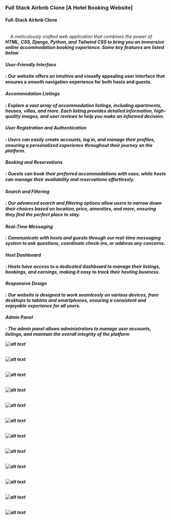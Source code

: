 <h3>Full Stack Airbnb Clone [A Hotel Booking Website]</h3>
<h4>Full-Stack Airbnb Clone</h4><br>
&nbsp;&nbsp;&nbsp;&nbsp;<em>A meticulously crafted web application that combines the power of
<strong>HTML, CSS, Django, Python, and Tailwind CSS<strong> to bring you an immersive online accommodation
booking experience. Some key features are listed below</em>
<h4><em>User-Friendly Interface</h4></em>: Our website oﬀers an intuitive and visually appealing user interface
that ensures a smooth navigation experience for both hosts and guests.
<h4><em>Accommodation Listings<em><h4>: Explore a vast array of accommodation listings, including apartments,
houses, villas, and more. Each listing provides detailed information, high-quality images, and user
reviews to help you make an informed decision.
<h4><em>User Registration and Authentication</h4></em>: Users can easily create accounts, log in, and manage
their proﬁles, ensuring a personalized experience throughout their journey on the platform.
<h4><em>Booking and Reservations</h4></em>: Guests can book their preferred accommodations with ease, while
hosts can manage their availability and reservations eﬀortlessly.
<h4><em>Search and Filtering</h4></em>: Our advanced search and ﬁltering options allow users to narrow down
their choices based on location, price, amenities, and more, ensuring they ﬁnd the perfect place
to stay.
<h4><em>Real-Time Messaging</h4></em>: Communicate with hosts and guests through our real-time messaging
system to ask questions, coordinate check-ins, or address any concerns.
<h4><em>Host Dashboard</h4></em>: Hosts have access to a dedicated dashboard to manage their listings, bookings,
and earnings, making it easy to track their hosting business.
<h4><em>Responsive Design</h4></em>: Our website is designed to work seamlessly on various devices, from
desktops to tablets and smartphones, ensuring a consistent and enjoyable experience for all
users.
<h4><em>Admin Panel</h4></em>: The admin panel allows administrators to manage user accounts, listings, and
maintain the overall integrity of the platform

![alt text](https://github.com/Pravin-Kumar-21/Airbnb_Clone_Latest/blob/master/Live%20Pictures/1.png)
<br>
<br>

![alt text](https://github.com/Pravin-Kumar-21/Airbnb_Clone_Latest/blob/master/Live%20Pictures/2.png)
<br>
<br>

![alt text](https://github.com/Pravin-Kumar-21/Airbnb_Clone_Latest/blob/master/Live%20Pictures/3.png)
<br>
<br>

![alt text](https://github.com/Pravin-Kumar-21/Airbnb_Clone_Latest/blob/master/Live%20Pictures/4.png)
<br>
<br>

![alt text](https://github.com/Pravin-Kumar-21/Airbnb_Clone_Latest/blob/master/Live%20Pictures/5.png)
<br>
<br>

![alt text](https://github.com/Pravin-Kumar-21/Airbnb_Clone_Latest/blob/master/Live%20Pictures/6.png)
<br>
<br>

![alt text](https://github.com/Pravin-Kumar-21/Airbnb_Clone_Latest/blob/master/Live%20Pictures/7.png)
<br>
<br>

![alt text](https://github.com/Pravin-Kumar-21/Airbnb_Clone_Latest/blob/master/Live%20Pictures/8.png)
<br>
<br>

![alt text](https://github.com/Pravin-Kumar-21/Airbnb_Clone_Latest/blob/master/Live%20Pictures/9.png)
<br>
<br>

![alt text](https://github.com/Pravin-Kumar-21/Airbnb_Clone_Latest/blob/master/Live%20Pictures/10.png)
<br>
<br>

![alt text](https://github.com/Pravin-Kumar-21/Airbnb_Clone_Latest/blob/master/Live%20Pictures/11.png)
<br>
<br>

![alt text](https://github.com/Pravin-Kumar-21/Airbnb_Clone_Latest/blob/master/Live%20Pictures/12.png)
<br>
<br>
